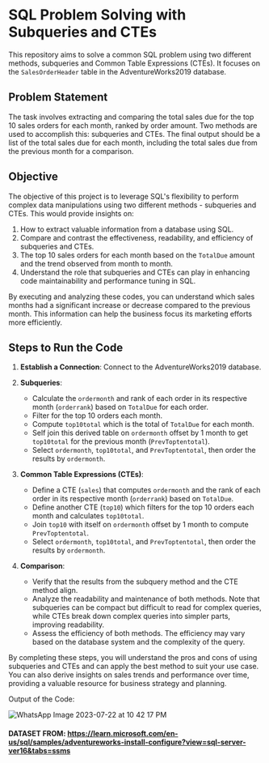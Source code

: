 # SQL Problem Solving with Subqueries and CTEs


This repository aims to solve a common SQL problem using two different methods, subqueries and Common Table Expressions (CTEs). It focuses on the `SalesOrderHeader` table in the AdventureWorks2019 database.


## Problem Statement
The task involves extracting and comparing the total sales due for the top 10 sales orders for each month, ranked by order amount. Two methods are used to accomplish this: subqueries and CTEs. The final output should be a list of the total sales due for each month, including the total sales due from the previous month for a comparison.


## Objective
The objective of this project is to leverage SQL's flexibility to perform complex data manipulations using two different methods - subqueries and CTEs. This would provide insights on:


1. How to extract valuable information from a database using SQL.
2. Compare and contrast the effectiveness, readability, and efficiency of subqueries and CTEs.
3. The top 10 sales orders for each month based on the `TotalDue` amount and the trend observed from month to month.
4. Understand the role that subqueries and CTEs can play in enhancing code maintainability and performance tuning in SQL.


By executing and analyzing these codes, you can understand which sales months had a significant increase or decrease compared to the previous month. This information can help the business focus its marketing efforts more efficiently.


## Steps to Run the Code


1. **Establish a Connection**: Connect to the AdventureWorks2019 database.


2. **Subqueries**:
    - Calculate the `ordermonth` and rank of each order in its respective month (`orderrank`) based on `TotalDue` for each order.
    - Filter for the top 10 orders each month.
    - Compute `top10total` which is the total of `TotalDue` for each month.
    - Self join this derived table on `ordermonth` offset by 1 month to get `top10total` for the previous month (`PrevToptentotal`).
    - Select `ordermonth`, `top10total`, and `PrevToptentotal`, then order the results by `ordermonth`.


3. **Common Table Expressions (CTEs)**:
    - Define a CTE (`sales`) that computes `ordermonth` and the rank of each order in its respective month (`orderrank`) based on `TotalDue`.
    - Define another CTE (`top10`) which filters for the top 10 orders each month and calculates `top10total`.
    - Join `top10` with itself on `ordermonth` offset by 1 month to compute `PrevToptentotal`.
    - Select `ordermonth`, `top10total`, and `PrevToptentotal`, then order the results by `ordermonth`.


4. **Comparison**:
    - Verify that the results from the subquery method and the CTE method align.
    - Analyze the readability and maintenance of both methods. Note that subqueries can be compact but difficult to read for complex queries, while CTEs break down complex queries into simpler parts, improving readability.
    - Assess the efficiency of both methods. The efficiency may vary based on the database system and the complexity of the query.


By completing these steps, you will understand the pros and cons of using subqueries and CTEs and can apply the best method to suit your use case. You can also derive insights on sales trends and performance over time, providing a valuable resource for business strategy and planning.

Output of the Code:

![WhatsApp Image 2023-07-22 at 10 42 17 PM](https://github.com/alisahraei20/Data-Analysis/assets/134171185/bcf96ee4-f89f-489a-b632-1bee014ea4b0)

#### DATASET FROM: https://learn.microsoft.com/en-us/sql/samples/adventureworks-install-configure?view=sql-server-ver16&tabs=ssms
